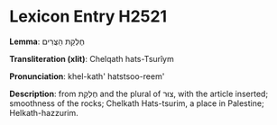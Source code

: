 # Lexicon Entry H2521

**Lemma**: חֶלְקַת הַצֻּרִים

**Transliteration (xlit)**: Chelqath hats-Tsurîym

**Pronunciation**: khel-kath' hatstsoo-reem'

**Description**:
from חֶלְקַת and the plural of צוּר, with the article inserted; smoothness of the rocks; Chelkath Hats-tsurim, a place in Palestine; Helkath-hazzurim.
